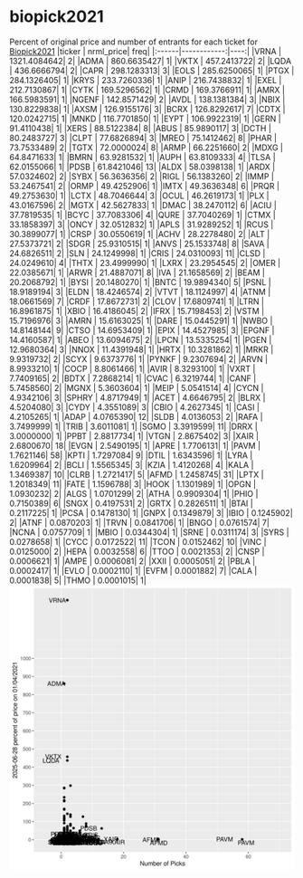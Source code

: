 # biopick2021
Percent of original price and number of entrants for each ticket for [Biopick2021](https://twitter.com/hashtag/Biopick2021)
|ticker |   nrml_price| freq|
|:------|------------:|----:|
|VRNA   | 1321.4084642|    2|
|ADMA   |  860.6635427|    1|
|VKTX   |  457.2413722|    2|
|LQDA   |  436.6666794|    2|
|CAPR   |  298.1283313|    3|
|EOLS   |  285.6250065|    1|
|PTGX   |  284.1326405|    1|
|KRYS   |  233.7260336|    1|
|ANIP   |  216.7438832|    1|
|EXEL   |  212.7130867|    1|
|CYTK   |  169.5296562|    1|
|CRMD   |  169.3766911|    1|
|AMRX   |  166.5983591|    1|
|NGENF  |  142.8571429|    2|
|AVDL   |  138.1381384|    3|
|NBIX   |  130.8229838|    1|
|AXSM   |  126.9155176|    3|
|BCRX   |  126.8292617|    7|
|CDTX   |  120.0242715|    1|
|MNKD   |  116.7701850|    1|
|EYPT   |  106.9922319|    1|
|GERN   |   91.4110438|    1|
|XERS   |   88.5122384|    8|
|ABUS   |   85.9890117|    3|
|DCTH   |   80.2483727|    3|
|CLPT   |   77.6826894|    3|
|MREO   |   75.1412462|    8|
|PHAR   |   73.7533489|    2|
|TGTX   |   72.0000024|    8|
|ARMP   |   66.2251660|    2|
|MDXG   |   64.8471633|    1|
|BMRN   |   63.9281532|    1|
|AUPH   |   63.8109333|    4|
|TLSA   |   62.0155066|    1|
|PDSB   |   61.8421046|   13|
|ALDX   |   58.0398138|    1|
|ARDX   |   57.0324602|    2|
|SYBX   |   56.3636356|    2|
|RIGL   |   56.1383260|    2|
|IMMP   |   53.2467541|    2|
|ORMP   |   49.4252906|    1|
|IMTX   |   49.3636348|    6|
|PRQR   |   49.2753630|    1|
|LCTX   |   48.7046644|    3|
|OCUL   |   46.2619173|    1|
|PLX    |   43.0167596|    2|
|MGTX   |   42.5627833|    1|
|DMAC   |   38.2470112|    6|
|ACIU   |   37.7819535|    1|
|BCYC   |   37.7083306|    4|
|QURE   |   37.7040269|    1|
|CTMX   |   33.1858397|    3|
|ONCY   |   32.0512832|    1|
|APLS   |   31.9289252|    1|
|RCUS   |   30.3899077|    1|
|CRSP   |   30.0550619|    1|
|ACHV   |   28.2278480|    2|
|ALT    |   27.5373721|    2|
|SDGR   |   25.9310515|    1|
|ANVS   |   25.1533748|    8|
|SAVA   |   24.6826511|    2|
|SLN    |   24.1249998|    1|
|CRIS   |   24.0310093|   11|
|CLSD   |   24.0249610|    4|
|THTX   |   23.4999990|    1|
|LXRX   |   23.2954545|    2|
|OMER   |   22.0385671|    1|
|ARWR   |   21.4887071|    8|
|IVA    |   21.1658569|    2|
|BEAM   |   20.2068792|    1|
|BYSI   |   20.1480270|    1|
|BNTC   |   19.9894340|    5|
|PSNL   |   18.9189194|    3|
|ELDN   |   18.4246574|    2|
|VTVT   |   18.1124997|    4|
|ATNM   |   18.0661569|    7|
|CRDF   |   17.8672731|    2|
|CLOV   |   17.6809741|    1|
|LTRN   |   16.8961875|    1|
|XBIO   |   16.4186045|    2|
|IFRX   |   15.7198453|    2|
|VSTM   |   15.7196976|    3|
|AMRN   |   15.6163025|    1|
|DARE   |   15.0445291|    1|
|NWBO   |   14.8148144|    9|
|CTSO   |   14.6953409|    1|
|EPIX   |   14.4527985|    3|
|EPGNF  |   14.4160587|    1|
|ABEO   |   13.6094675|    2|
|LPCN   |   13.5335254|    1|
|PGEN   |   12.9680364|    3|
|NNOX   |   11.4391948|    1|
|HRTX   |   10.3281862|    1|
|MRKR   |    9.9319732|    2|
|SCYX   |    9.6373776|    1|
|PYNKF  |    9.2307694|    2|
|ARVN   |    8.9933210|    1|
|COCP   |    8.8061466|    1|
|AVIR   |    8.3293100|    1|
|VXRT   |    7.7409165|    2|
|BDTX   |    7.2868214|    1|
|CVAC   |    6.3219744|    1|
|CANF   |    5.7458560|    2|
|MGNX   |    5.3603604|    1|
|MEIP   |    5.0541514|    4|
|CYCN   |    4.9342106|    3|
|SPHRY  |    4.8717949|    1|
|ACET   |    4.6646795|    2|
|BLRX   |    4.5204080|    3|
|CYDY   |    4.3551089|    3|
|CBIO   |    4.2627345|    1|
|CASI   |    4.2105265|    1|
|ADAP   |    4.0765390|   12|
|SLDB   |    4.0136053|    2|
|RAFA   |    3.7499999|    1|
|TRIB   |    3.6011081|    1|
|SGMO   |    3.3919599|   11|
|DRRX   |    3.0000000|    1|
|PPBT   |    2.8817734|    1|
|VTGN   |    2.8675402|    3|
|XAIR   |    2.6800670|   18|
|EVGN   |    2.5490195|    1|
|APRE   |    1.7706131|    1|
|PAVM   |    1.7621146|   58|
|KPTI   |    1.7297084|    9|
|DTIL   |    1.6343596|    1|
|LYRA   |    1.6209964|    2|
|BCLI   |    1.5565345|    3|
|KZIA   |    1.4120268|    4|
|KALA   |    1.3469387|   10|
|CLRB   |    1.2721417|    5|
|AFMD   |    1.2458745|   31|
|LPTX   |    1.2018349|   11|
|FATE   |    1.1596788|    3|
|HOOK   |    1.1301989|    1|
|OPGN   |    1.0930232|    2|
|ALGS   |    1.0701299|    2|
|ATHA   |    0.9909304|    1|
|PHIO   |    0.7150389|    6|
|SNGX   |    0.4197531|    2|
|GRTX   |    0.2826511|    1|
|BTAI   |    0.2117225|    1|
|PCSA   |    0.1478130|    1|
|GNPX   |    0.1349879|    3|
|IBIO   |    0.1245902|    2|
|ATNF   |    0.0870203|    1|
|TRVN   |    0.0841706|    1|
|BNGO   |    0.0761574|    7|
|NCNA   |    0.0757709|    1|
|MBIO   |    0.0344304|    1|
|SRNE   |    0.0311174|    3|
|SYRS   |    0.0278658|    1|
|CYCC   |    0.0172522|   11|
|TCON   |    0.0152462|   10|
|VINC   |    0.0125000|    2|
|HEPA   |    0.0032558|    6|
|TTOO   |    0.0021353|    2|
|CNSP   |    0.0006621|    1|
|AMPE   |    0.0006081|    2|
|XXII   |    0.0005051|    2|
|PBLA   |    0.0002417|    1|
|EVLO   |    0.0002110|    1|
|EVFM   |    0.0001882|    7|
|CALA   |    0.0001838|    5|
|THMO   |    0.0001015|    1|
![retvspicks](biopicks.png?raw=true)
